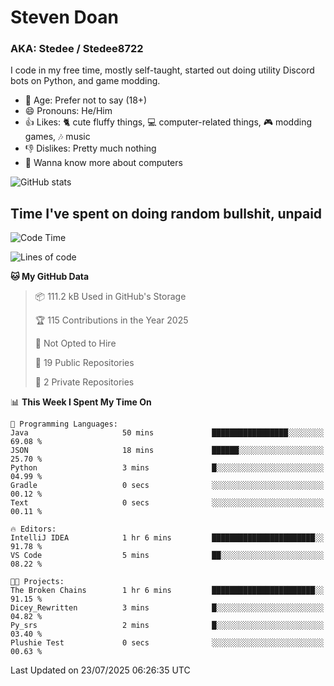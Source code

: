 # Steven Doan
### AKA: Stedee / Stedee8722
I code in my free time, mostly self-taught, started out doing utility Discord bots on Python, and game modding.

- 🤔 Age: Prefer not to say (18+)
- 😄 Pronouns: He/Him
- 👍 Likes: 🐈 cute fluffy things, 💻 computer-related things, 🎮 modding games, 🎶 music
- 👎 Dislikes: Pretty much nothing
- 🥹 Wanna know more about computers

![GitHub stats](https://github-readme-stats-iota-mocha-40.vercel.app/api?username=Stedee8722&show=prs_merged,prs_merged_percentage&show_icons=true&theme=transparent)

## Time I've spent on doing random bullshit, unpaid
<!--START_SECTION:Time I've spent on doing random bullshit, unpaid-->
![Code Time](http://img.shields.io/badge/Code%20Time-299%20hrs%2043%20mins-blue)

![Lines of code](https://img.shields.io/badge/From%20Hello%20World%20I%27ve%20Written-87.0%20thousand%20lines%20of%20code-blue)

**🐱 My GitHub Data** 

> 📦 111.2 kB Used in GitHub's Storage 
 > 
> 🏆 115 Contributions in the Year 2025
 > 
> 🚫 Not Opted to Hire
 > 
> 📜 19 Public Repositories 
 > 
> 🔑 2 Private Repositories 
 > 
📊 **This Week I Spent My Time On** 

```text
💬 Programming Languages: 
Java                     50 mins             █████████████████░░░░░░░░   69.08 % 
JSON                     18 mins             ██████░░░░░░░░░░░░░░░░░░░   25.70 % 
Python                   3 mins              █░░░░░░░░░░░░░░░░░░░░░░░░   04.99 % 
Gradle                   0 secs              ░░░░░░░░░░░░░░░░░░░░░░░░░   00.12 % 
Text                     0 secs              ░░░░░░░░░░░░░░░░░░░░░░░░░   00.11 % 

🔥 Editors: 
IntelliJ IDEA            1 hr 6 mins         ███████████████████████░░   91.78 % 
VS Code                  5 mins              ██░░░░░░░░░░░░░░░░░░░░░░░   08.22 % 

🐱‍💻 Projects: 
The Broken Chains        1 hr 6 mins         ███████████████████████░░   91.15 % 
Dicey_Rewritten          3 mins              █░░░░░░░░░░░░░░░░░░░░░░░░   04.82 % 
Py_srs                   2 mins              █░░░░░░░░░░░░░░░░░░░░░░░░   03.40 % 
Plushie Test             0 secs              ░░░░░░░░░░░░░░░░░░░░░░░░░   00.63 % 
```


 Last Updated on 23/07/2025 06:26:35 UTC
<!--END_SECTION:Time I've spent on doing random bullshit, unpaid-->
